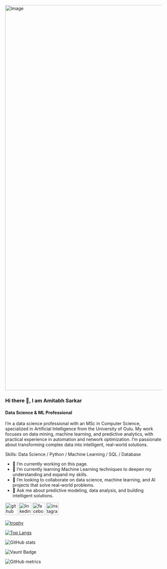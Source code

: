 <img width="4950" height="1238" alt="Image" src="https://github.com/user-attachments/assets/9f5d7174-5d55-4dcf-9c00-7f13e50048c8" />

### Hi there 👋, I am Amitabh Sarkar
#### Data Science & ML Professional

I’m a data science professional with an MSc in Computer Science, specialized in Artificial Intelligence from the University of Oulu. My work focuses on data mining, machine learning, and predictive analytics, with practical experience in automation and network optimization. I’m passionate about transforming complex data into intelligent, real-world solutions.

Skills: Data Science / Python / Machine Learning / SQL / Database 

- 🔭 I’m currently working on this page. 
- 🌱 I’m currently learning Machine Learning techniques to deepen my understanding and expand my skills. 
- 👯 I’m looking to collaborate on data science, machine learning, and AI projects that solve real-world problems. 
- 💬 Ask me about predictive modeling, data analysis, and building intelligent solutions. 


[<img src='https://cdn.jsdelivr.net/npm/simple-icons@3.0.1/icons/github.svg' alt='github' height='40'>](https://github.com/Amitabhsar)  [<img src='https://cdn.jsdelivr.net/npm/simple-icons@3.0.1/icons/linkedin.svg' alt='linkedin' height='40'>](https://www.linkedin.com/in/www.linkedin.com/in/amitabh-sarkar/)  [<img src='https://cdn.jsdelivr.net/npm/simple-icons@3.0.1/icons/facebook.svg' alt='facebook' height='40'>](https://www.facebook.com/https://www.facebook.com/amitabh.sarkar.716)  [<img src='https://cdn.jsdelivr.net/npm/simple-icons@3.0.1/icons/instagram.svg' alt='instagram' height='40'>](https://www.instagram.com/mr.amitabhsarkar/)  

[![trophy](https://github-profile-trophy.vercel.app/?username=Amitabhsar)](https://github.com/ryo-ma/github-profile-trophy)

[![Top Langs](https://github-readme-stats.vercel.app/api/top-langs/?username=Amitabhsar)](https://github.com/anuraghazra/github-readme-stats)

![GitHub stats](https://github-readme-stats.vercel.app/api?username=Amitabhsar&show_icons=true)  

![Vaunt Badge](https://api.vaunt.dev/v1/github/entities/Amitabhsar/contributions?format=svg&private=false)  

![GitHub metrics](https://metrics.lecoq.io/Amitabhsar?template=classic&followup=1&achievements=1&base.indepth=false)


